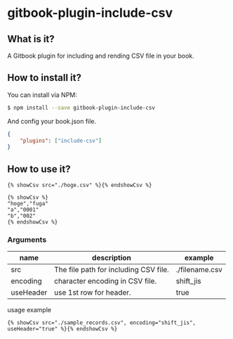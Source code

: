 # gitbook-plugin-include-csv

## What is it?
A Gitbook plugin for including and rending CSV file in your book.

## How to install it?
You can install via NPM: 

```sh
$ npm install --save gitbook-plugin-include-csv
```

And config your book.json file.

```json
{
    "plugins": ["include-csv"]
}
```

## How to use it?

```
{% showCsv src="./hoge.csv" %}{% endshowCsv %}
```

```
{% showCsv %}
"hoge","fuga"
"a","0001"
"b","002"
{% endshowCsv %}
```

### Arguments

| name      | description                           | example        |
|-----------|---------------------------------------|----------------|
| src       | The file path for including CSV file. | ./filename.csv |
| encoding  | character encoding in CSV file.       | shift_jis      |
| useHeader | use 1st row for header.               | true           |

usage example
```
{% showCsv src="./sample_records.csv", encoding="shift_jis", useHeader="true" %}{% endshowCsv %}
```
